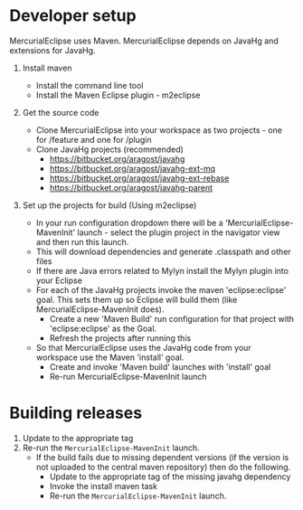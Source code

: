
# Developer setup

MercurialEclipse uses Maven. MercurialEclipse depends on JavaHg and extensions for JavaHg.

1. Install maven
   * Install the command line tool
   * Install the Maven Eclipse plugin - m2eclipse 

2. Get the source code
   * Clone MercurialEclipse into your workspace as two projects - one for /feature and one for /plugin 
   * Clone JavaHg projects (recommended)
     * https://bitbucket.org/aragost/javahg 
     * https://bitbucket.org/aragost/javahg-ext-mq
     * https://bitbucket.org/aragost/javahg-ext-rebase
     * https://bitbucket.org/aragost/javahg-parent

3. Set up the projects for build (Using m2eclipse)
   * In your run configuration dropdown there will be a 'MercurialEclipse-MavenInit' launch - select the 
     plugin project in the navigator view and then run this launch.
   * This will download dependencies and generate .classpath and other files
   * If there are Java errors related to Mylyn install the Mylyn plugin into your Eclipse
   * For each of the JavaHg projects invoke the maven 'eclipse:eclipse' goal. This sets them up so Eclipse 
     will build them  (like MercurialEclipse-MavenInit does).
     * Create a new 'Maven Build' run configuration for that project with 'eclipse:eclipse' as the Goal.
     * Refresh the projects after running this 
   * So that MercurialEclipse uses the JavaHg code from your workspace use the Maven 'install' goal. 
     * Create and invoke 'Maven build' launches with 'install' goal
     * Re-run MercurialEclipse-MavenInit launch

# Building releases
  
1. Update to the appropriate tag
2. Re-run the `MercurialEclipse-MavenInit` launch. 
   * If the build fails due to missing dependent versions (if the version is not uploaded to the central 
     maven repository) then do the following.
     * Update to the appropriate tag of the missing javahg dependency
     * Invoke the install maven task
     * Re-run the `MercurialEclipse-MavenInit` launch.
